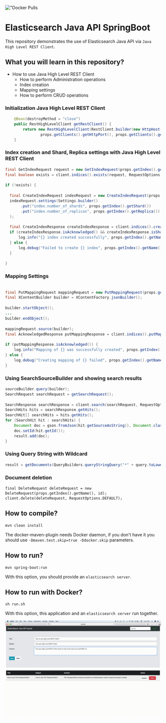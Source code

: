 !["Docker Pulls](https://img.shields.io/docker/pulls/suhaz786/elasticsearch.svg)

Elasticsearch Java API SpringBoot
===================================================

This repository demonstrates the use of Elasticsearch Java API via `Java High Level REST Client`.

## What you will learn in this repository?

* How to use Java High Level REST Client
  * How to perform Administration operations
  * Index creation
  * Mapping settings
  * How to perform CRUD operations



### Initialization Java High Level REST Client
```java
    @Bean(destroyMethod = "close")
    public RestHighLevelClient getRestClient() {
        return new RestHighLevelClient(RestClient.builder(new HttpHost(props.getClients().getHostname(),
                props.getClients().getHttpPort(), props.getClients().getScheme())));
    }
```

### Index creation and Shard, Replica settings with Java High Level REST Client
```java
final GetIndexRequest request = new GetIndexRequest(props.getIndex().getName());
final boolean exists = client.indices().exists(request, RequestOptions.DEFAULT);

if (!exists) {
    
  final CreateIndexRequest indexRequest = new CreateIndexRequest(props.getIndex().getName());
  indexRequest.settings(Settings.builder()
       .put("index.number_of_shards", props.getIndex().getShard())
       .put("index.number_of_replicas", props.getIndex().getReplica())
  );

  final CreateIndexResponse createIndexResponse = client.indices().create(indexRequest, RequestOptions.DEFAULT);
  if (createIndexResponse.isAcknowledged() && createIndexResponse.isShardsAcknowledged()) {
      log.info("{} index created successfully", props.getIndex().getName());
  } else {
      log.debug("Failed to create {} index", props.getIndex().getName());
  }

}
```

### Mapping Settings
```java
    
final PutMappingRequest mappingRequest = new PutMappingRequest(props.getIndex().getName());
final XContentBuilder builder = XContentFactory.jsonBuilder();
    
builder.startObject();
...
builder.endObject();        

mappingRequest.source(builder);
final AcknowledgedResponse putMappingResponse = client.indices().putMapping(mappingRequest, RequestOptions.DEFAULT);

if (putMappingResponse.isAcknowledged()) {
    log.info("Mapping of {} was successfully created", props.getIndex().getName());
} else {
    log.debug("Creating mapping of {} failed", props.getIndex().getName());
}
```

### Using SearchSourceBuilder and showing search results
```java
sourceBuilder.query(builder);
SearchRequest searchRequest = getSearchRequest();

SearchResponse searchResponse = client.search(searchRequest, RequestOptions.DEFAULT);
SearchHits hits = searchResponse.getHits();
SearchHit[] searchHits = hits.getHits();
for (SearchHit hit : searchHits) {
    Document doc = gson.fromJson(hit.getSourceAsString(), Document.class);
    doc.setId(hit.getId());
    result.add(doc);
}
```

### Using Query String with Wildcard
```java
result = getDocuments(QueryBuilders.queryStringQuery("*" + query.toLowerCase() + "*"));
```

### Document deletion
```
final DeleteRequest deleteRequest = new DeleteRequest(props.getIndex().getName(), id);
client.delete(deleteRequest, RequestOptions.DEFAULT);
```

## How to compile?
```
mvn clean install
```
The docker-maven-plugin needs Docker daemon, if you don't have it you should use `-Dmaven.test.skip=true -Ddocker.skip` parameters.

## How to run?
```
mvn spring-boot:run
```

With this option, you should provide an `elasticsearch server`.

## How to run with Docker?
```
sh run.sh
```

With this option, this application and an `elasticsearch server` run together.

![](image/image.gif)